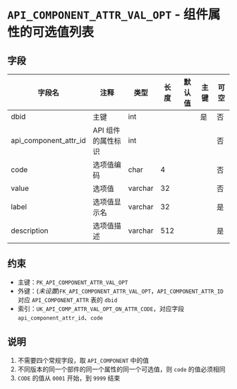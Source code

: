 # `API_COMPONENT_ATTR_VAL_OPT` - 组件属性的可选值列表

## 字段

| 字段名                | 注释               | 类型    | 长度 | 默认值 | 主键 | 可空 |
| --------------------- | ------------------ | ------- | ---- | ------ | ---- | ---- |
| dbid                  | 主键               | int     |      |        | 是   | 否   |
| api_component_attr_id | API 组件的属性标识 | int     |      |        |      | 否   |
| code                  | 选项值编码         | char    | 4    |        |      | 否   |
| value                 | 选项值             | varchar | 32   |        |      | 否   |
| label                 | 选项值显示名       | varchar | 32   |        |      | 是   |
| description           | 选项值描述         | varchar | 512  |        |      | 是   |

## 约束

* 主键：`PK_API_COMPONENT_ATTR_VAL_OPT`
* 外键：(*未设置*)`FK_API_COMPONENT_ATTR_VAL_OPT`，`API_COMPONENT_ATTR_ID` 对应 `API_COMPONENT_ATTR` 表的 `dbid`
* 索引：`UK_API_COMP_ATTR_VAL_OPT_ON_ATTR_CODE`，对应字段 `api_component_attr_id`、`code`

## 说明

1. 不需要四个常规字段，取 `API_COMPONENT` 中的值
2. 不同版本的同一个部件的同一个属性的同一个可选值，则 `code` 的值必须相同
3. `CODE` 的值从 `0001` 开始，到 `9999` 结束
